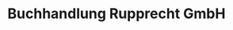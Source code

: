 ---
title: "Buchhandlung Rupprecht GmbH"
url: /schwandorf/buchhandlung-rupprecht-gmbh/
shop: Bücher
---